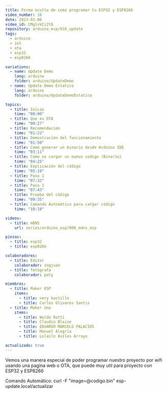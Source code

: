 ```yaml
---
title: Forma oculta de como programar tu ESP32 y ESP8266
video_number: 16
date: 2023-03-06
video_id: CMglsVCi2t8
repository: arduino_esp/016_update
tags:
  - arduino
  - iot
  - ota
  - esp32
  - esp8266

variations:
  - name: Update Demo
    lang: arduino
    folder: arduino/UpdateDemo
  - name: Update Demo Estatico
    lang: arduino
    folder: arduino/UpdateDemoEstatico

topics:
  - title: Inicio
    time: "00:00"
  - title: Que es OTA
    time: "00:27"
  - title: Recomendación
    time: "01:22"
  - title: Demostración del funcionamiento
    time: "01:50"
  - title: Como generar un binario desde Arduino IDE
    time: "03:11"
  - title: Como se cargar un nuevo codigo (Binario)
    time: "04:25"
  - title: Explicación del código
    time: "05:19"
  - title: Paso 1
    time: "07:32"
  - title: Paso 2
    time: "07:43"
  - title: Prueba del código
    time: "09:35"
  - title: Comando Automático para cargar código
    time: "10:18"

videos:
  - title: mDNS
    url: series/arduino_esp/008_mdns_esp

piezas:
  - title: esp32
  - title: esp8266

colaboradores:
  - title: Editor
    colaborador: ingjuan
  - title: fotógrafa
    colaborador: paty

miembros:
  - title: Maker ESP
    items:
      - title: nery kastillo
      - title: Carlos Olivares Santis
  - title: Maker Uno
    items:
      - title: Waldo Ratti
      - title: Claudio Bloise
      - title: EDUARDO MARCELO PALACIOS
      - title: Manuel Alegría
      - title: Lolailo Aviles Arroyo

actualizado: true
---
```


Vemos una manera especial de poder programar nuestro proyecto por wifi usando una pagina web o OTA, que puede muy util para proyecto con ESP32 y ESP8266

Comando Automático:
curl -F "image=@codigo.bin" esp-update.local/actualizar
